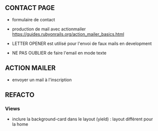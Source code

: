 ## CONTACT PAGE

- formulaire de contact
- production de mail avec actionmailer
https://guides.rubyonrails.org/action_mailer_basics.html

- LETTER OPENER est utilisé pour l'envoi de faux mails en development
- NE PAS OUBLIER de faire l'email en mode texte

## ACTION MAILER

- envoyer un mail à l'inscription

## REFACTO

### Views

- inclure la background-card dans le layout (yield) : layout différent pour la home
